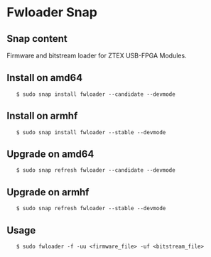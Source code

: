 # Fwloader Snap

## Snap content

Firmware and bitstream loader for ZTEX USB-FPGA Modules.

## Install on amd64

```shell
   $ sudo snap install fwloader --candidate --devmode
```

## Install on armhf

```shell
   $ sudo snap install fwloader --stable --devmode
```

## Upgrade on amd64

```shell
   $ sudo snap refresh fwloader --candidate --devmode
```

## Upgrade on armhf

```shell
   $ sudo snap refresh fwloader --stable --devmode
```

## Usage

```shell
   $ sudo fwloader -f -uu <firmware_file> -uf <bitstream_file>
```

